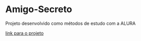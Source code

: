 # Amigo-Secreto

Projeto desenvolvido como métodos de estudo com a ALURA 

<a target="_blank" href="https://alyssondemari.github.io/Amigo-Secreto/">link para o projeto </a>
